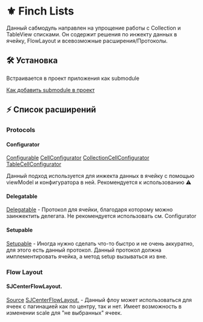 # ⚜️ Finch Lists

Данный сабмодуль направлен на упрощение работы с Collection и TableView списками.
Он содержит решения по инжекту данных в ячейку, FlowLayout и всевозможные расширения/Протоколы.

## 🛠 Установка

Встраивается в проект приложения как submodule

[Как добавить submodule в проект](https://www.notion.so/finchmoscow/submodule-98e7f8b8ed0542949d4c793590ffcc25)

## ⚡️ Список расширений

### Protocols

#### Configurator

[Configurable](https://git.finch.fm/frameworks/finchlists/blob/master/FinchLists/Lists/Common/Configurable.swift)
[CellConfigurator](https://git.finch.fm/frameworks/finchlists/blob/master/FinchLists/Lists/Common/CellConfigurator.swift)
[CollectionCellConfigurator](https://git.finch.fm/frameworks/finchlists/blob/master/FinchLists/Lists/UICollectionView/CollectionCellConfigurator.swift)
[TableCellConfigurator](https://git.finch.fm/frameworks/finchlists/blob/master/FinchLists/Lists/UITableVIew/TableCellConfigurator.swift)

Данный подход используется для инжекта данных в ячейку с помощью viewModel и конфигуратора в ней.
Рекомендуется к использованию ⚠️

#### Delegatable 

[Delegatable](https://git.finch.fm/frameworks/finchlists/blob/master/FinchLists/Lists/Common/Delegatable.swift) - Протокол для ячейки, благодаря которому можно заинжектить делегата.
Не рекомендуется использовать см. Configurator

#### Setupable

[Setupable](https://git.finch.fm/frameworks/finchlists/blob/master/FinchLists/Lists/Common/Setupable.swift) - Иногда нужно сделать что-то быстро и не очень аккуратно, для этого есть данный протокол.
Данный протокол должна имплементировать ячейка, а метод setup вызываться из вне.

### Flow Layout 

#### SJCenterFlowLayout.

[Source](https://github.com/yudiz-solutions/SJCenterFlowLayout)
[SJCenterFlowLayout.](https://git.finch.fm/frameworks/finchlists/blob/master/FinchLists/Lists/UICollectionView/FlowLayouts/SJCenterFlowLayout.swift) - Данный флоу может использоваться для ячеек с пагинацией как по центру, так и нет. Имеет возможность в изменении scale для "не выбранных" ячеек.